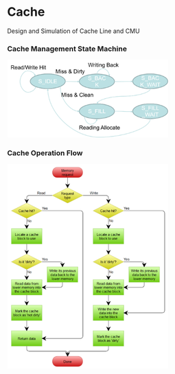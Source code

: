 # Cache
Design and Simulation of Cache Line and CMU

### Cache Management State Machine
<img src="https://github.com/cyjjj/Cache/blob/main/Cache%20Management%20State%20Machine.png" width=375 alt="Cache Management State Machine" />

### Cache Operation Flow
<img src="https://github.com/cyjjj/Cache/blob/main/Cache%20Operation%20Flow.png" width=375 alt="Cache Operation Flow" />


